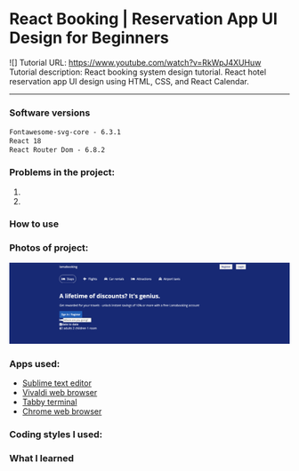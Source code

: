# React Booking | Reservation App UI Design for Beginners
![]
Tutorial URL: https://www.youtube.com/watch?v=RkWpJ4XUHuw
Tutorial description: React booking system design tutorial. React hotel reservation app UI design using HTML, CSS, and React Calendar.

___________

### Software versions
	Fontawesome-svg-core - 6.3.1
	React 18
	React Router Dom - 6.8.2
### Problems in the project:
1.
2.

### How to use

### Photos of project:
![navigation](images/lamabooking_forreadme.png)

### Apps used:
- [Sublime text editor](https://www.sublimetext.com)
- [Vivaldi web browser](https://vivaldi.com)
- [Tabby terminal](tabby.sh)
- [Chrome web browser](https://www.google.com/chrome/)

### Coding styles I used:

### What I learned